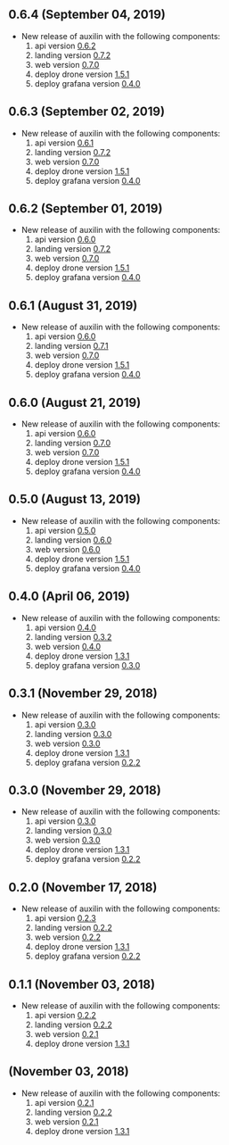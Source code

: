 ## 0.6.4 (September 04, 2019)

* New release of auxilin with the following components:
  1) api version [0.6.2](https://github.com/auxilincom/koa-api-starter/releases/tag/0.6.2)
  2) landing version [0.7.2](https://github.com/auxilincom/nextjs-landing-starter/releases/tag/0.7.2)
  3) web version [0.7.0](https://github.com/auxilincom/koa-react-starter/releases/tag/0.7.0)
  4) deploy drone version [1.5.1](https://github.com/auxilincom/deploy-drone/releases/tag/1.5.1)
  5) deploy grafana version [0.4.0](https://github.com/auxilincom/deploy-grafana/releases/tag/0.4.0)

## 0.6.3 (September 02, 2019)

* New release of auxilin with the following components:
  1) api version [0.6.1](https://github.com/auxilincom/koa-api-starter/releases/tag/0.6.1)
  2) landing version [0.7.2](https://github.com/auxilincom/nextjs-landing-starter/releases/tag/0.7.2)
  3) web version [0.7.0](https://github.com/auxilincom/koa-react-starter/releases/tag/0.7.0)
  4) deploy drone version [1.5.1](https://github.com/auxilincom/deploy-drone/releases/tag/1.5.1)
  5) deploy grafana version [0.4.0](https://github.com/auxilincom/deploy-grafana/releases/tag/0.4.0)

## 0.6.2 (September 01, 2019)

* New release of auxilin with the following components:
  1) api version [0.6.0](https://github.com/auxilincom/koa-api-starter/releases/tag/0.6.0)
  2) landing version [0.7.2](https://github.com/auxilincom/nextjs-landing-starter/releases/tag/0.7.2)
  3) web version [0.7.0](https://github.com/auxilincom/koa-react-starter/releases/tag/0.7.0)
  4) deploy drone version [1.5.1](https://github.com/auxilincom/deploy-drone/releases/tag/1.5.1)
  5) deploy grafana version [0.4.0](https://github.com/auxilincom/deploy-grafana/releases/tag/0.4.0)

## 0.6.1 (August 31, 2019)

* New release of auxilin with the following components:
  1) api version [0.6.0](https://github.com/auxilincom/koa-api-starter/releases/tag/0.6.0)
  2) landing version [0.7.1](https://github.com/auxilincom/nextjs-landing-starter/releases/tag/0.7.1)
  3) web version [0.7.0](https://github.com/auxilincom/koa-react-starter/releases/tag/0.7.0)
  4) deploy drone version [1.5.1](https://github.com/auxilincom/deploy-drone/releases/tag/1.5.1)
  5) deploy grafana version [0.4.0](https://github.com/auxilincom/deploy-grafana/releases/tag/0.4.0)

## 0.6.0 (August 21, 2019)

* New release of auxilin with the following components:
  1) api version [0.6.0](https://github.com/auxilincom/koa-api-starter/releases/tag/0.6.0)
  2) landing version [0.7.0](https://github.com/auxilincom/nextjs-landing-starter/releases/tag/0.7.0)
  3) web version [0.7.0](https://github.com/auxilincom/koa-react-starter/releases/tag/0.7.0)
  4) deploy drone version [1.5.1](https://github.com/auxilincom/deploy-drone/releases/tag/1.5.1)
  5) deploy grafana version [0.4.0](https://github.com/auxilincom/deploy-grafana/releases/tag/0.4.0)

## 0.5.0 (August 13, 2019)

* New release of auxilin with the following components:
  1) api version [0.5.0](https://github.com/auxilincom/koa-api-starter/releases/tag/0.5.0)
  2) landing version [0.6.0](https://github.com/auxilincom/nextjs-landing-starter/releases/tag/0.6.0)
  3) web version [0.6.0](https://github.com/auxilincom/koa-react-starter/releases/tag/0.6.0)
  4) deploy drone version [1.5.1](https://github.com/auxilincom/deploy-drone/releases/tag/1.5.1)
  5) deploy grafana version [0.4.0](https://github.com/auxilincom/deploy-grafana/releases/tag/0.4.0)

## 0.4.0 (April 06, 2019)

* New release of auxilin with the following components:
  1) api version [0.4.0](https://github.com/auxilincom/koa-api-starter/releases/tag/0.4.0)
  2) landing version [0.3.2](https://github.com/auxilincom/nextjs-landing-starter/releases/tag/0.3.2)
  3) web version [0.4.0](https://github.com/auxilincom/koa-react-starter/releases/tag/0.4.0)
  4) deploy drone version [1.3.1](https://github.com/auxilincom/deploy-drone/releases/tag/1.3.1)
  5) deploy grafana version [0.3.0](https://github.com/auxilincom/deploy-grafana/releases/tag/0.3.0)

## 0.3.1 (November 29, 2018)

* New release of auxilin with the following components:
  1) api version [0.3.0](https://github.com/auxilincom/koa-api-starter/releases/tag/0.3.0)
  2) landing version [0.3.0](https://github.com/auxilincom/nextjs-landing-starter/releases/tag/0.3.0)
  3) web version [0.3.0](https://github.com/auxilincom/koa-react-starter/releases/tag/0.3.0)
  4) deploy drone version [1.3.1](https://github.com/auxilincom/deploy-drone/releases/tag/1.3.1)
  5) deploy grafana version [0.2.2](https://github.com/auxilincom/deploy-grafana/releases/tag/0.2.2)

## 0.3.0 (November 29, 2018)

* New release of auxilin with the following components:
  1) api version [0.3.0](https://github.com/auxilincom/koa-api-starter/releases/tag/0.3.0)
  2) landing version [0.3.0](https://github.com/auxilincom/nextjs-landing-starter/releases/tag/0.3.0)
  3) web version [0.3.0](https://github.com/auxilincom/koa-react-starter/releases/tag/0.3.0)
  4) deploy drone version [1.3.1](https://github.com/auxilincom/deploy-drone/releases/tag/1.3.1)
  5) deploy grafana version [0.2.2](https://github.com/auxilincom/deploy-grafana/releases/tag/0.2.2)

## 0.2.0 (November 17, 2018)

* New release of auxilin with the following components:
  1) api version [0.2.3](https://github.com/auxilincom/koa-api-starter/releases/tag/0.2.3)
  2) landing version [0.2.2](https://github.com/auxilincom/nextjs-landing-starter/releases/tag/0.2.2)
  3) web version [0.2.2](https://github.com/auxilincom/koa-react-starter/releases/tag/0.2.2)
  4) deploy drone version [1.3.1](https://github.com/auxilincom/deploy-drone/releases/tag/1.3.1)
  5) deploy grafana version [0.2.2](https://github.com/auxilincom/deploy-grafana/releases/tag/0.2.2)

## 0.1.1 (November 03, 2018)

* New release of auxilin with the following components:
  1) api version [0.2.2](https://github.com/paralect/koa-api-starter/releases/tag/0.2.2)
  2) landing version [0.2.2](https://github.com/paralect/nextjs-landing-starter/releases/tag/0.2.2)
  3) web version [0.2.1](https://github.com/paralect/koa-react-starter/releases/tag/0.2.1)
  4) deploy drone version [1.3.1](https://github.com/paralect/deploy-drone/releases/tag/1.3.1)

##  (November 03, 2018)

* New release of auxilin with the following components:
  1) api version [0.2.1](https://github.com/paralect/koa-api-starter/releases/tag/0.2.1)
  2) landing version [0.2.2](https://github.com/paralect/nextjs-landing-starter/releases/tag/0.2.2)
  3) web version [0.2.1](https://github.com/paralect/koa-react-starter/releases/tag/0.2.1)
  4) deploy drone version [1.3.1](https://github.com/paralect/deploy-drone/releases/tag/1.3.1)
